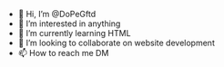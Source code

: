 - 👋 Hi, I’m @DoPeGftd
- 👀 I’m interested in anything
- 🌱 I’m currently learning HTML
- 💞️ I’m looking to collaborate on website development
- 📫 How to reach me DM

<!---
DoPeGftd/DoPeGftd is a ✨ special ✨ repository because its `README.md` (this file) appears on your GitHub profile.
You can click the Preview link to take a look at your changes.
--->
